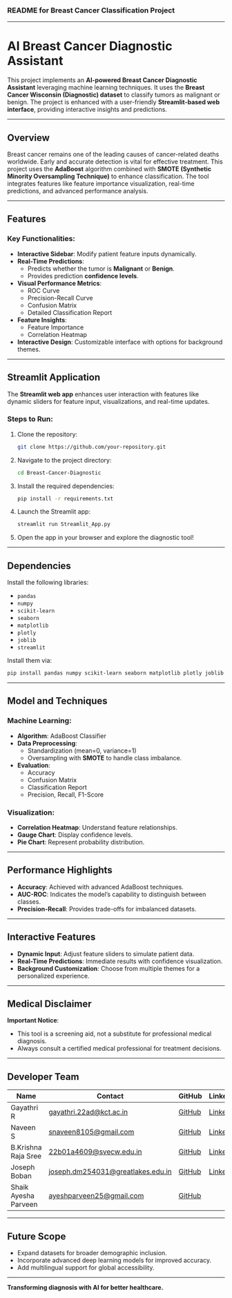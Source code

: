 ### **README for Breast Cancer Classification Project**

---

# **AI Breast Cancer Diagnostic Assistant**

This project implements an **AI-powered Breast Cancer Diagnostic Assistant** leveraging machine learning techniques. It uses the **Breast Cancer Wisconsin (Diagnostic) dataset** to classify tumors as malignant or benign. The project is enhanced with a user-friendly **Streamlit-based web interface**, providing interactive insights and predictions.

---

## **Overview**

Breast cancer remains one of the leading causes of cancer-related deaths worldwide. Early and accurate detection is vital for effective treatment. This project uses the **AdaBoost** algorithm combined with **SMOTE (Synthetic Minority Oversampling Technique)** to enhance classification. The tool integrates features like feature importance visualization, real-time predictions, and advanced performance analysis.

---

## **Features**

### **Key Functionalities:**
- **Interactive Sidebar**: Modify patient feature inputs dynamically.
- **Real-Time Predictions**:
  - Predicts whether the tumor is **Malignant** or **Benign**.
  - Provides prediction **confidence levels**.
- **Visual Performance Metrics**:
  - ROC Curve
  - Precision-Recall Curve
  - Confusion Matrix
  - Detailed Classification Report
- **Feature Insights**:
  - Feature Importance
  - Correlation Heatmap
- **Interactive Design**: Customizable interface with options for background themes.

---

## **Streamlit Application**

The **Streamlit web app** enhances user interaction with features like dynamic sliders for feature input, visualizations, and real-time updates.

### **Steps to Run**:
1. Clone the repository:
   ```bash
   git clone https://github.com/your-repository.git
   ```
2. Navigate to the project directory:
   ```bash
   cd Breast-Cancer-Diagnostic
   ```
3. Install the required dependencies:
   ```bash
   pip install -r requirements.txt
   ```
4. Launch the Streamlit app:
   ```bash
   streamlit run Streamlit_App.py
   ```
5. Open the app in your browser and explore the diagnostic tool!

---

## **Dependencies**

Install the following libraries:
- `pandas`
- `numpy`
- `scikit-learn`
- `seaborn`
- `matplotlib`
- `plotly`
- `joblib`
- `streamlit`

Install them via:
```bash
pip install pandas numpy scikit-learn seaborn matplotlib plotly joblib streamlit
```

---

## **Model and Techniques**

### **Machine Learning**:
- **Algorithm**: AdaBoost Classifier
- **Data Preprocessing**:
  - Standardization (mean=0, variance=1)
  - Oversampling with **SMOTE** to handle class imbalance.
- **Evaluation**:
  - Accuracy
  - Confusion Matrix
  - Classification Report
  - Precision, Recall, F1-Score

### **Visualization**:
- **Correlation Heatmap**: Understand feature relationships.
- **Gauge Chart**: Display confidence levels.
- **Pie Chart**: Represent probability distribution.

---

## **Performance Highlights**

- **Accuracy**: Achieved with advanced AdaBoost techniques.
- **AUC-ROC**: Indicates the model’s capability to distinguish between classes.
- **Precision-Recall**: Provides trade-offs for imbalanced datasets.

---

## **Interactive Features**

- **Dynamic Input**: Adjust feature sliders to simulate patient data.
- **Real-Time Predictions**: Immediate results with confidence visualization.
- **Background Customization**: Choose from multiple themes for a personalized experience.

---

## **Medical Disclaimer**

**Important Notice**:
- This tool is a screening aid, not a substitute for professional medical diagnosis.
- Always consult a certified medical professional for treatment decisions.

---

## **Developer Team**

| **Name**                   | **Contact**                   | **GitHub**                              | **LinkedIn**                                     |
|----------------------------|-------------------------------|-----------------------------------------|-------------------------------------------------|
| Gayathri R                 | gayathri.22ad@kct.ac.in      | [GitHub](https://github.com/Gayathri-R-04/) | [LinkedIn](https://www.linkedin.com/in/gayathri-r-14rg) |
| Naveen S                  | snaveen8105@gmail.com        | [GitHub](https://github.com/naveeen0308) | [LinkedIn](https://www.linkedin.com/in/naveen-s-a70854268/) |
| B.Krishna Raja Sree        | 22b01a4609@svecw.edu.in      | [GitHub](https://github.com/krishnasree76/) | [LinkedIn](https://www.linkedin.com/in/krishna-raja-sree-bonam-7b6079257/) |
| Joseph Boban               | joseph.dm254031@greatlakes.edu.in | [GitHub](https://github.com/josephboban2000) | [LinkedIn](https://www.linkedin.com/in/josephboban/) |
| Shaik Ayesha Parveen       | ayeshparveen25@gmail.com     | [GitHub](https://github.com/ShaikAyeshaparveen25/) | |


---

## **Future Scope**

- Expand datasets for broader demographic inclusion.
- Incorporate advanced deep learning models for improved accuracy.
- Add multilingual support for global accessibility.

---

**Transforming diagnosis with AI for better healthcare.**
